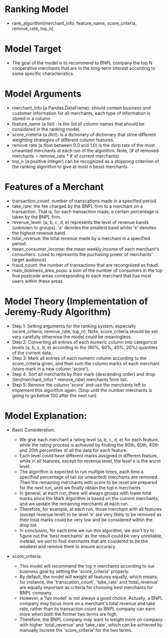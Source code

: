 # Ranking Model
- rank_algorithm(merchant_info, feature_name, score_criteria, remove_rate, top_n)

# Model Target
- The goal of the model is to recommend to BNPL company the top N cooperative merchants that are in the long-term interest according to some specific characteristics.

# Model Arguments 
- merchant_info (a Pandas.DataFrame): should contain business and customer information for all merchants, each type of information is stored in a column
- feature_name (a list) : is the list of column names that should be considered in the ranking model.
- score_creteria (a dict): is a dictionary of dictionary that stroe different weighting strategies of different column features.
- remove rate (a float between 0.0 and 1.0) is the dorp rate of the most unwanted merchants at each run of the algorithm. Note, (# of removed merchants = remove_rate * # of current merchants)
- top_n (a positive integer) can be recognized as a stoppong criteriion of the ranking algorithm to give at most n besst merchants.

# Features of a Merchant
- transaction_count: number of transcations made in a specified period.
- take_rate: the fee charged by the BNPL firm to a merchant on a transaction. That is, for each transaction made, a certain percentage is taken by the BNPL firm.
- revenue_level: (a, b, c, d, e) represents the level of revenue bands (unknown to groups). 'a' denotes the smallest band whilst 'e' denotes the highest revenue band.
- total_revenue: the total revenue made by a merchant in a specified period.
- mean_consumer_income: the mean weekly income of each merchant's consumers. (used to represents the puchasing power of merchants' target audience)
- fraud_count: the number of transactions that are recongnized as fraud.
- main_business_area_popu: a sum of the number of consumers in the top five postcode areas corresponding to each merchant that has most users within these areas.

# Model Theory (Implementation of Jeremy-Rudy Algorithm)
- Step 1: Setting arguments for the ranking system, especially (score_criteria, remove_rate, top_n). Note, score_criteria should be set very carefully otherwise the model could be meaningless.
- Step 2: Converting all entries of each numeric column into categorical levels (a, b, c, d, e) according to the (80%, 60%, 40%, 20%) quantiles of the current data.
- Step 3: Mark all entries of each numeric column according to the score_criteria given, and then sum the column marks of each merchant (store mark in a new column 'score').
- Step 4: Sort all merchants by their mark (descending order) and drop {len(merchant_info) * remove_rate} merchants form tail. 
- Step 5: Remove the column 'score' and use the merchants left to implement this algorithm again. (Stop until the number  merchants is going to go below 100 after the next run)

# Model Explanation:
- Basic Consideration:
	- We give each merchant a rating level (a, b, c, d, e) for each feature, while the rating process is achieved by finding the 80th, 60th, 40th and 20th percentiles of all the data for each feature.
	- Each level could have different marks assigned in different feature, while in all features, except for revenue level, the level e is the worst level.
	- The algorithm is expected to run multiple times, each time a specified percentage of tail (or unwanted) merchants are removed. Then the remaining merchants with score to be reset are prepared for the next run, until we finally obtain the top n merchants.
	- In general, at each run, there will always groups with lower total marks since the Mark Algorithm is based on the current merchants, and we update the remaining merchants at each run.
	- Therefore, for example, at each run, those merchant with all features (except revenue level) to be level 'e' are very likely to be removed as their total marks could be very low and be considered within the drop list
	- In conclusion, for each time we run this algorithm, we don't try to figure out the 'best merchants' as the result could be very unreliable, instead, we aim to find merchants that are cosidered to be the weakest and remove them to ensure accuracy.

- score_criteria:
	- This model will recommend the top n merchants according to our business goal by setting the 'score_criteria' properly.
	- By default, the model will weight all features equally, which means, for instance, the 'transcation_count', 'take_rate' and 'total_revenue' are equally important as criteria for choosing best merchants for BNPL company.
	- However, a 'fair model' is not always a good choice. Actually, a BNPL company may focus more on a merchant's total revenue and take rate, rather than its transaction count as BNPL company can earn more when both the former two terms are high.
	- Therefore, the BNPL company may want to weight more on company with higher 'total_revenue' and 'take_rate', which can be achieved by manually increse the 'score_criteria' for the two terms.